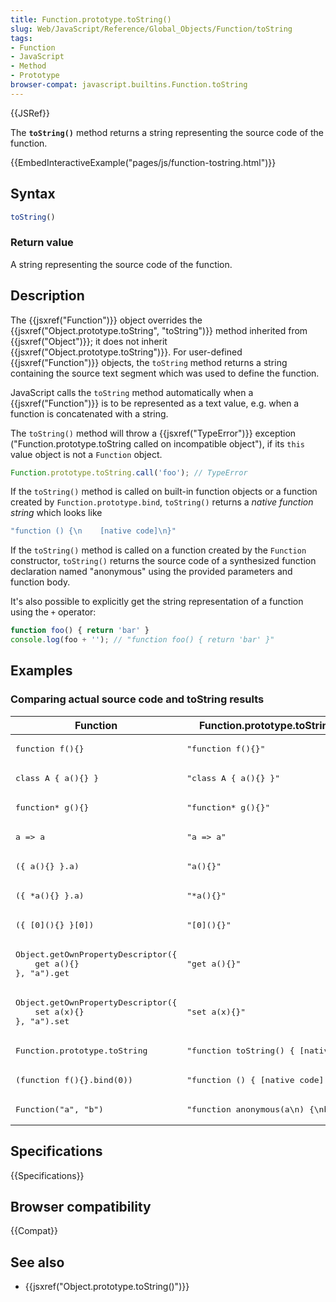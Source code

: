 ```yaml
---
title: Function.prototype.toString()
slug: Web/JavaScript/Reference/Global_Objects/Function/toString
tags:
- Function
- JavaScript
- Method
- Prototype
browser-compat: javascript.builtins.Function.toString
---
```

{{JSRef}}

The **`toString()`** method returns a string representing the source code of the
function.

{{EmbedInteractiveExample("pages/js/function-tostring.html")}}

## Syntax

```js
toString()
```

### Return value

A string representing the source code of the function.

## Description

The {{jsxref("Function")}} object overrides the
{{jsxref("Object.prototype.toString",
    "toString")}} method
inherited from {{jsxref("Object")}}; it does not inherit
{{jsxref("Object.prototype.toString")}}. For user-defined
{{jsxref("Function")}} objects, the `toString` method returns a string
containing the source text segment which was used to define the function.

JavaScript calls the `toString` method automatically when a
{{jsxref("Function")}} is to be represented as a text value, e.g. when a
function is concatenated with a string.

The `toString()` method will throw a {{jsxref("TypeError")}} exception
("Function.prototype.toString called on incompatible object"), if its `this`
value object is not a `Function` object.

```js example-bad
Function.prototype.toString.call('foo'); // TypeError
```

If the `toString()` method is called on built-in function objects or a function
created by `Function.prototype.bind`, `toString()` returns a _native function
string_ which looks like

```js
"function () {\n    [native code]\n}"
```

If the `toString()` method is called on a function created by the `Function`
constructor, `toString()` returns the source code of a synthesized function
declaration named "anonymous" using the provided parameters and function body.

It's also possible to explicitly get the string representation of a function
using the `+` operator:

```js
function foo() { return 'bar' }
console.log(foo + ''); // "function foo() { return 'bar' }"
```

## Examples

### Comparing actual source code and toString results

<table class="standard-table">
  <thead>
    <tr>
      <th scope="col">Function</th>
      <th scope="col">Function.prototype.toString result</th>
    </tr>
  </thead>
  <tbody>
    <tr>
      <td><pre class="brush: js">function f(){}</pre></td>
      <td><pre class="brush: js">"function f(){}"</pre></td>
    </tr>
    <tr>
      <td><pre class="brush: js">class A { a(){} }</pre></td>
      <td><pre class="brush: js">"class A { a(){} }"</pre></td>
    </tr>
    <tr>
      <td><pre class="brush: js">function* g(){}</pre></td>
      <td><pre class="brush: js">"function* g(){}"</pre></td>
    </tr>
    <tr>
      <td><pre class="brush: js">a => a</pre></td>
      <td><pre class="brush: js">"a => a"</pre></td>
    </tr>
    <tr>
      <td><pre class="brush: js">({ a(){} }.a)</pre></td>
      <td><pre class="brush: js">"a(){}"</pre></td>
    </tr>
    <tr>
      <td><pre class="brush: js">({ *a(){} }.a)</pre></td>
      <td><pre class="brush: js">"*a(){}"</pre></td>
    </tr>
    <tr>
      <td><pre class="brush: js">({ [0](){} }[0])</pre></td>
      <td><pre class="brush: js">"[0](){}"</pre></td>
    </tr>
    <tr>
      <td>
        <pre class="brush: js">
Object.getOwnPropertyDescriptor({
    get a(){}
}, "a").get</pre
        >
      </td>
      <td><pre class="brush: js">"get a(){}"</pre></td>
    </tr>
    <tr>
      <td>
        <pre class="brush: js">
Object.getOwnPropertyDescriptor({
    set a(x){}
}, "a").set</pre
        >
      </td>
      <td><pre class="brush: js">"set a(x){}"</pre></td>
    </tr>
    <tr>
      <td><pre class="brush: js">Function.prototype.toString</pre></td>
      <td>
        <pre class="brush: js">"function toString() { [native code] }"</pre>
      </td>
    </tr>
    <tr>
      <td><pre class="brush: js">(function f(){}.bind(0))</pre></td>
      <td><pre class="brush: js">"function () { [native code] }"</pre></td>
    </tr>
    <tr>
      <td><pre class="brush: js">Function("a", "b")</pre></td>
      <td><pre class="brush: js">"function anonymous(a\n) {\nb\n}"</pre></td>
    </tr>
  </tbody>
</table>

## Specifications

{{Specifications}}

## Browser compatibility

{{Compat}}

## See also

- {{jsxref("Object.prototype.toString()")}}
